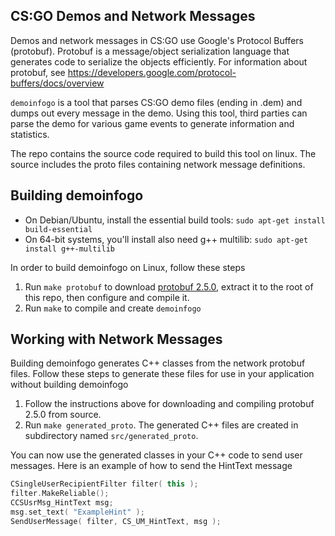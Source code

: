 CS:GO Demos and Network Messages
--------------------------------

Demos and network messages in CS:GO use Google's Protocol Buffers (protobuf). Protobuf is a message/object serialization language that generates code to serialize the objects efficiently. For information about protobuf, see https://developers.google.com/protocol-buffers/docs/overview

`demoinfogo` is a tool that parses CS:GO demo files (ending in .dem) and dumps out every message in the demo. Using this tool, third parties can parse the demo for various game events to generate information and statistics.

The repo contains the source code required to build this tool on linux. The source includes the proto files containing network message definitions.


Building demoinfogo
------------------

- On Debian/Ubuntu, install the essential build tools: `sudo apt-get install build-essential`
- On 64-bit systems, you'll install also need g++ multilib: `sudo apt-get install g++-multilib`

In order to build demoinfogo on Linux, follow these steps

1. Run `make protobuf` to download [protobuf 2.5.0](https://protobuf.googlecode.com/files/protobuf-2.5.0.tar.gz), extract it to the root of this repo, then configure and compile it.
2. Run `make` to compile and create `demoinfogo`

Working with Network Messages
-----------------------------

Building demoinfogo generates C++ classes from the network protobuf files. Follow these steps to generate these files for use in your application without building demoinfogo
1. Follow the instructions above for downloading and compiling protobuf 2.5.0 from source.
2. Run `make generated_proto`. The generated C++ files are created in subdirectory named `src/generated_proto`.

You can now use the generated classes in your C++ code to send user messages. Here is an example of how to send the HintText message

```cpp
CSingleUserRecipientFilter filter( this );
filter.MakeReliable();
CCSUsrMsg_HintText msg;
msg.set_text( "ExampleHint" );
SendUserMessage( filter, CS_UM_HintText, msg );
```
